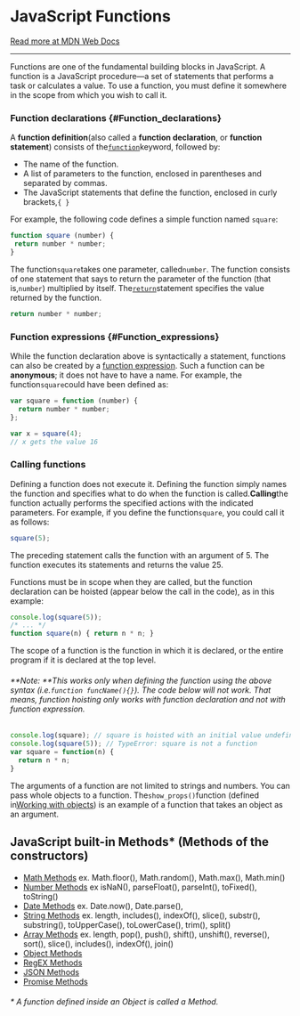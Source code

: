 # JavaScript Functions

[Read more at MDN Web Docs](https://developer.mozilla.org/en-US/docs/Web/JavaScript/Reference/Functions)

---

Functions are one of the fundamental building blocks in JavaScript. A function is a JavaScript procedure—a set of statements that performs a task or calculates a value. To use a function, you must define it somewhere in the scope from which you wish to call it.

### Function declarations {#Function_declarations}

A **function definition**\(also called a **function declaration**, or **function statement**\) consists of the[`function`](https://developer.mozilla.org/en-US/docs/Web/JavaScript/Reference/Statements/function)keyword, followed by:

* The name of the function.
* A list of parameters to the function, enclosed in parentheses and separated by commas.
* The JavaScript statements that define the function, enclosed in curly brackets,`{ }`

For example, the following code defines a simple function named `square`:

```js
function square (number) {
 return number * number;
}
```

The function`square`takes one parameter, called`number`. The function consists of one statement that says to return the parameter of the function \(that is,`number`\) multiplied by itself. The[`return`](https://developer.mozilla.org/en-US/docs/Web/JavaScript/Reference/Statements/return)statement specifies the value returned by the function.

```js
return number * number;
```

### Function expressions {#Function_expressions}

While the function declaration above is syntactically a statement, functions can also be created by a [function expression](https://developer.mozilla.org/en-US/docs/Web/JavaScript/Reference/Operators/function). Such a function can be **anonymous**; it does not have to have a name. For example, the function`square`could have been defined as:

```js
var square = function (number) {
  return number * number;
};

var x = square(4);
// x gets the value 16
```

### Calling functions

Defining a function does not execute it. Defining the function simply names the function and specifies what to do when the function is called.**Calling**the function actually performs the specified actions with the indicated parameters. For example, if you define the function`square`, you could call it as follows:

```js
square(5);
```

The preceding statement calls the function with an argument of 5. The function executes its statements and returns the value 25.

Functions must be in scope when they are called, but the function declaration can be hoisted \(appear below the call in the code\), as in this example:

```js
console.log(square(5));
/* ... */
function square(n) { return n * n; }
```

The scope of a function is the function in which it is declared, or the entire program if it is declared at the top level.

###### **Note: **This works only when defining the function using the above syntax \(i.e.`function funcName(){}`\). The code below will not work. That means, function hoisting only works with function declaration and not with function expression.

```js
console.log(square); // square is hoisted with an initial value undefined.
console.log(square(5)); // TypeError: square is not a function
var square = function(n) { 
  return n * n; 
}
```

The arguments of a function are not limited to strings and numbers. You can pass whole objects to a function. The`show_props()`function \(defined in[Working with objects](https://developer.mozilla.org/en-US/docs/Web/JavaScript/Guide/Working_with_Objects#Objects_and_Properties)\) is an example of a function that takes an object as an argument.

## JavaScript built-in Methods\* \(Methods of the constructors\)

* [Math Methods](https://developer.mozilla.org/en-US/docs/Web/JavaScript/Reference/Global_Objects/Math) ex. Math.floor\(\), Math.random\(\), Math.max\(\), Math.min\(\)
* [Number Methods](https://developer.mozilla.org/en-US/docs/Web/JavaScript/Reference/Global_Objects/Number) ex isNaN\(\), parseFloat\(\), parseInt\(\), toFixed\(\), toString\(\)
* [Date Methods](https://developer.mozilla.org/en-US/docs/Web/JavaScript/Reference/Global_Objects/Date) ex. Date.now\(\), Date.parse\(\), 
* [String Methods](https://developer.mozilla.org/en-US/docs/Web/JavaScript/Reference/Global_Objects/String) ex. length, includes\(\), indexOf\(\), slice\(\), substr\(\), substring\(\), toUpperCase\(\), toLowerCase\(\), trim\(\), split\(\)
* [Array Methods](https://developer.mozilla.org/en-US/docs/Web/JavaScript/Reference/Global_Objects/Array) ex. length, pop\(\), push\(\), shift\(\), unshift\(\), reverse\(\), sort\(\), slice\(\), includes\(\), indexOf\(\), join\(\)
* [Object Methods](https://developer.mozilla.org/en-US/docs/Web/JavaScript/Reference/Global_Objects/Object)
* [RegEX Methods](https://developer.mozilla.org/en-US/docs/Web/JavaScript/Reference/Global_Objects/RegExp)
* [JSON Methods](https://developer.mozilla.org/en-US/docs/Web/JavaScript/Reference/Global_Objects/JSON)
* [Promise Methods](https://developer.mozilla.org/en-US/docs/Web/JavaScript/Reference/Global_Objects/Promise)

###### \* A function defined inside an Object is called a Method.



